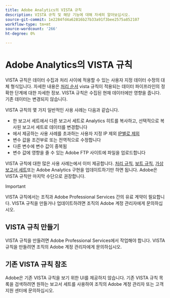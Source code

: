 ```yaml
---
title: Adobe Analytics의 VISTA 규칙
description: VISTA 규칙 및 해당 기능에 대해 자세히 알아보십시오.
source-git-commit: 1e2284fd4a62816b27b33a91f3bee2575a852107
workflow-type: tm+mt
source-wordcount: '266'
ht-degree: 0%

---
```



# Adobe Analytics의 VISTA 규칙

VISTA 규칙은 데이터 수집과 처리 사이에 적용할 수 있는 사용자 지정 데이터 수정의 대체 형식입니다. 자세한 내용은 [처리 순서](processing-order.md) vista 규칙이 적용되는 데이터 파이프라인의 정확한 단계에 대한 자세한 정보. VISTA 규칙은 수집된 현재 데이터에만 영향을 줍니다. 기존 데이터는 변경되지 않습니다.

VISTA 규칙의 몇 가지 일반적인 사용 사례는 다음과 같습니다.

* 한 보고서 세트에서 다른 보고서 세트로 Analytics 히트를 복사하고, 선택적으로 복사된 보고서 세트로 데이터를 변경합니다
* 에서 제공하는 사용 사례를 초과하는 사용자 지정 IP 제외 [IP별로 제외](/help/admin/admin/exclude-ip.md)
* 변수 값을 조건부로 또는 전역적으로 수정합니다
* 다른 변수에 변수 값이 중복됨
* 변수 값에 영향을 줄 수 있는 Adobe FTP 사이트에 파일을 업로드합니다

VISTA 규칙에 대한 많은 사용 사례는에서 이미 제공합니다. [처리 규칙](/help/admin/admin/c-processing-rules/processing-rules.md), [보트 규칙](/help/admin/admin/bot-removal/bot-rules.md), [가상 보고서 세트](/help/components/vrs/vrs-about.md)또는 Adobe Analytics 구현을 업데이트하기만 하면 됩니다. Adobe은 VISTA 규칙만 마지막 수단으로 권장합니다.

>[!IMPORTANT]
>
>VISTA 규칙에서는 조직과 Adobe Professional Services 간의 유료 계약이 필요합니다. VISTA 규칙을 만들거나 업데이트하려면 조직의 Adobe 계정 관리자에게 문의하십시오.

## VISTA 규칙 만들기

VISTA 규칙을 만들려면 Adobe Professional Services에서 작업해야 합니다. VISTA 규칙을 만들려면 조직의 Adobe 계정 관리자에게 문의하십시오.

## 기존 VISTA 규칙 참조

Adobe은 기존 VISTA 규칙을 보기 위한 UI를 제공하지 않습니다. 기존 VISTA 규칙 목록을 검색하려면 원하는 보고서 세트를 사용하여 조직의 Adobe 계정 관리자 또는 고객 지원 센터에 문의하십시오.
